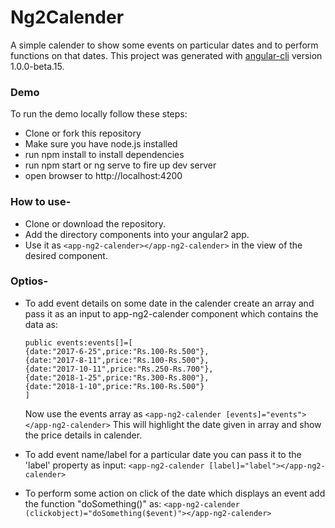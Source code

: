 # Ng2Calender

A simple calender to show some events on particular dates and to perform functions on that dates. This project was generated with [angular-cli](https://github.com/angular/angular-cli) version 1.0.0-beta.15.

### Demo

To run the demo locally follow these steps:

- Clone or fork this repository
- Make sure you have node.js installed
- run npm install to install dependencies
- run npm start or ng serve to fire up dev server
- open browser to http://localhost:4200

### How to use-
- Clone or download the repository.
- Add the directory components into your angular2 app.
- Use it as `<app-ng2-calender></app-ng2-calender>` in the view of the desired component.

### Optios-

- To add event details on some date in the calender create an array and pass it as an input to app-ng2-calender component       which contains the data as:
    ```
    public events:events[]=[
    {date:"2017-6-25",price:"Rs.100-Rs.500"},
    {date:"2017-8-11",price:"Rs.100-Rs.500"},
    {date:"2017-10-11",price:"Rs.250-Rs.700"},
    {date:"2018-1-25",price:"Rs.300-Rs.800"},
    {date:"2018-1-10",price:"Rs.100-Rs.500"}
    ]
    ```
  Now use the events array as `<app-ng2-calender [events]="events"></app-ng2-calender>`
  This will highlight the date given in array and show the price details in calender.

- To add event name/label for a particular date you can pass it to the 'label' property as input:
  `<app-ng2-calender [label]="label"></app-ng2-calender>`

- To perform some action on click of the date which displays an event add the function "doSomething()" as: 
 `<app-ng2-calender (clickobject)="doSomething($event)"></app-ng2-calender>`
